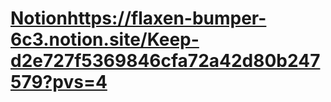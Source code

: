 # [Notion](https://flaxen-bumper-6c3.notion.site/Keep-d2e727f5369846cfa72a42d80b247579?pvs=4)https://flaxen-bumper-6c3.notion.site/Keep-d2e727f5369846cfa72a42d80b247579?pvs=4
